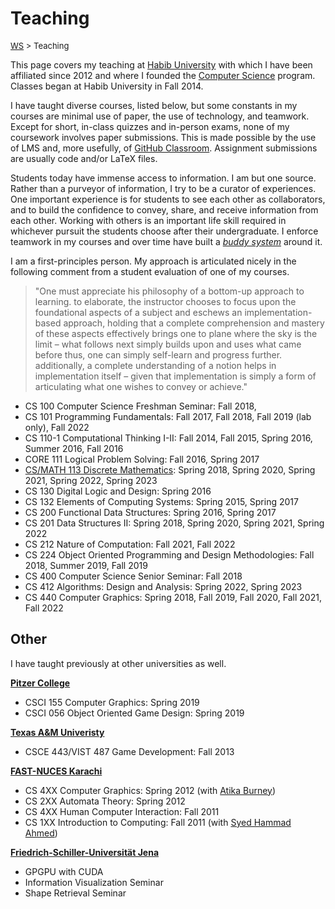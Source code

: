 # Teaching

<font size = "2">[WS](https://waqarsaleem.github.io/) > Teaching</font>

This page covers my teaching at [Habib University](https://habib.edu.pk) with which I have been affiliated since 2012 and where I founded the [Computer Science](https://habib.edu.pk/academics/sse/computer-science/) program. Classes began at Habib University in Fall 2014.

I have taught diverse courses, listed below, but some constants in my courses are minimal use of paper, the use of technology, and teamwork. Except for short, in-class quizzes and in-person exams, none of my coursework involves paper submissions. This is made possible by the use of LMS and, more usefully, of [GitHub Classroom](https://classroom.github.com). Assignment submissions are usually code and/or LaTeX files.

Students today have immense access to information. I am but one source. Rather than a purveyor of information, I try to be a curator of experiences. One important experience is for students to see each other as collaborators, and to build the confidence to convey, share, and receive information from each other. Working with others is an important life skill required in whichever pursuit the students choose after their undergraduate. I enforce teamwork in my courses and over time have built a [_buddy system_](./buddy) around it.

I am a first-principles person. My approach is articulated nicely in the following comment from a student evaluation of one of my courses.

>"One must appreciate his philosophy of a bottom-up approach to learning. to elaborate, the instructor chooses to focus upon the foundational aspects of a subject and eschews an implementation-based approach, holding that a complete comprehension and mastery of these aspects effectively brings one to plane where the sky is the limit – what follows next simply builds upon and uses what came before thus, one can simply self-learn and progress further. additionally, a complete understanding of a notion helps in implementation itself – given that implementation is simply a form of articulating what one wishes to convey or achieve."


- CS 100 Computer Science Freshman Seminar: Fall 2018, 
- CS 101 Programming Fundamentals: Fall 2017, Fall 2018, Fall 2019 (lab only), Fall 2022
- CS 110-1 Computational Thinking I-II: Fall 2014, Fall 2015, Spring 2016, Summer 2016, Fall 2016
- CORE 111 Logical Problem Solving: Fall 2016, Spring 2017
- [CS/MATH 113 Discrete Mathematics](cs113): Spring 2018, Spring 2020, Spring 2021, Spring 2022, Spring 2023
- CS 130 Digital Logic and Design: Spring 2016
- CS 132 Elements of Computing Systems: Spring 2015, Spring 2017
- CS 200 Functional Data Structures: Spring 2016, Spring 2017
- CS 201 Data Structures II: Spring 2018, Spring 2020, Spring 2021, Spring 2022 
- CS 212 Nature of Computation: Fall 2021, Fall 2022 
- CS 224 Object Oriented Programming and Design Methodologies: Fall 2018, Summer 2019, Fall 2019
- CS 400 Computer Science Senior Seminar: Fall 2018
- CS 412 Algorithms: Design and Analysis: Spring 2022, Spring 2023
- CS 440 Computer Graphics: Spring 2018, Fall 2019, Fall 2020, Fall 2021, Fall 2022

## Other

I have taught previously at other universities as well.

[__Pitzer College__](https://www.tamu.edu)

- CSCI 155 Computer Graphics: Spring 2019
- CSCI 056 Object Oriented Game Design: Spring 2019

[__Texas A&M Univeristy__](https://www.tamu.edu)

- CSCE 443/VIST 487 Game Development: Fall 2013

[__FAST-NUCES Karachi__](https://khi.nu.edu.pk)

- CS 4XX Computer Graphics: Spring 2012 (with [Atika Burney](https://www.linkedin.com/in/atika-burney-03673a20/?originalSubdomain=nz))
- CS 2XX Automata Theory: Spring 2012
- CS 4XX Human Computer Interaction: Fall 2011
- CS 1XX Introduction to Computing: Fall 2011 (with [Syed Hammad Ahmed](https://www.linkedin.com/in/shammad/?originalSubdomain=pk))

[__Friedrich-Schiller-Universität Jena__](https://www.uni-jena.de)

- GPGPU with CUDA
- Information Visualization Seminar
- Shape Retrieval Seminar
